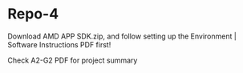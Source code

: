 # Repo-4

Download AMD APP SDK.zip, and follow setting up the Environment | Software Instructions PDF first!

Check A2-G2 PDF for project summary
